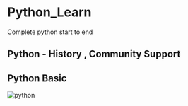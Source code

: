 # Python_Learn
Complete python start to end



Python - History , Community Support 
------------------------------------




Python Basic
------------
![python](https://user-images.githubusercontent.com/78407424/163800572-cd6d72f8-5f22-4b2c-a3c2-ab8693dd4c66.png)







